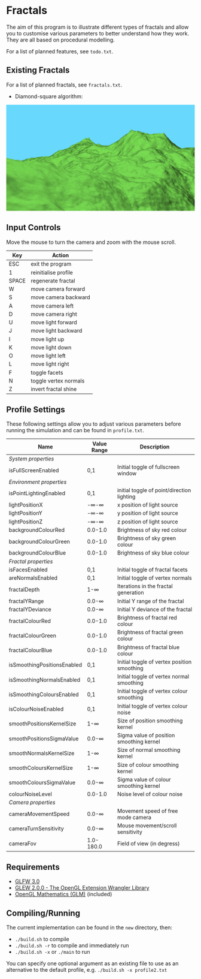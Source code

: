 # Fractals

The aim of this program is to illustrate different types of fractals and allow you to customise various parameters to better understand how they work. They are all based on procedural modelling.

For a list of planned features, see `todo.txt`.

## Existing Fractals

For a list of planned fractals, see `fractals.txt`.

* Diamond-square algorithm:

![alt-text](new/images/dsa_screenshot.jpg "Diamond-square algorithm image example")

## Input Controls

Move the mouse to turn the camera and zoom with the mouse scroll.

| Key   | Action                |
|-------|-----------------------|
| ESC   | exit the program      |
| 1     | reinitialise profile  |
| SPACE | regenerate fractal    |
| W     | move camera forward   |
| S     | move camera backward  |
| A     | move camera left      |
| D     | move camera right     |
| U     | move light forward    |
| J     | move light backward   |
| I     | move light up         |
| K     | move light down       |
| O     | move light left       |
| L     | move light right      |
| F     | toggle facets         |
| N     | toggle vertex normals |
| Z     | invert fractal shine  |

## Profile Settings
These following settings allow you to adjust various parameters before running the simulation and can be found in `profile.txt`.

| Name                        | Value Range | Description                                 |
|-----------------------------|-------------|---------------------------------------------|
| _System properties_         |             |                                             |
| isFullScreenEnabled         | 0,1         | Initial toggle of fullscreen window         |
| _Environment properties_    |             |                                             |
| isPointLightingEnabled      | 0,1         | initial toggle of point/direction lighting  |
| lightPositionX              | -∞-∞        | x position of light source                  |
| lightPositionY              | -∞-∞        | y position of light source                  |
| lightPositionZ              | -∞-∞        | z position of light source                  |
| backgroundColourRed         | 0.0-1.0     | Brightness of sky red colour                |
| backgroundColourGreen       | 0.0-1.0     | Brightness of sky green colour              |
| backgroundColourBlue        | 0.0-1.0     | Brightness of sky blue colour               |
| _Fractal properties_        |             |                                             |
| isFacesEnabled              | 0,1         | Initial toggle of fractal facets            |
| areNormalsEnabled           | 0,1         | Initial toggle of vertex normals            |
| fractalDepth                | 1-∞         | Iterations in the fractal generation        |
| fractalYRange               | 0.0-∞       | Initial Y range of the fractal              |
| fractalYDeviance            | 0.0-∞       | Initial Y deviance of the fractal           |
| fractalColourRed            | 0.0-1.0     | Brightness of fractal red colour            |
| fractalColourGreen          | 0.0-1.0     | Brightness of fractal green colour          |
| fractalColourBlue           | 0.0-1.0     | Brightness of fractal blue colour           |
| isSmoothingPositionsEnabled | 0,1         | Initial toggle of vertex position smoothing |
| isSmoothingNormalsEnabled   | 0,1         | Initial toggle of vertex normal smoothing   |
| isSmoothingColoursEnabled   | 0,1         | Initial toggle of vertex colour smoothing   |
| isColourNoiseEnabled        | 0,1         | Initial toggle of vertex colour noise       |
| smoothPositionsKernelSize   | 1-∞         | Size of position smoothing kernel           |
| smoothPositionsSigmaValue   | 0.0-∞       | Sigma value of position smoothing kernel    |
| smoothNormalsKernelSize     | 1-∞         | Size of normal smoothing kernel             |
| smoothColoursKernelSize     | 1-∞         | Size of colour smoothing kernel             |
| smoothColoursSigmaValue     | 0.0-∞       | Sigma value of colour smoothing kernel      |
| colourNoiseLevel            | 0.0-1.0     | Noise level of colour noise                 |
| _Camera properties_         |             |                                             |
| cameraMovementSpeed         | 0.0-∞       | Movement speed of free mode camera          |
| cameraTurnSensitivity       | 0.0-∞       | Mouse movement/scroll sensitivity           |
| cameraFov                   | 1.0-180.0   | Field of view (in degress)                  |

## Requirements

* [GLFW 3.0](https://github.com/glfw/glfw)
* [GLEW 2.0.0 - The OpenGL Extension Wrangler Library](https://github.com/nigels-com/glew)
* [OpenGL Mathematics (GLM)](https://github.com/g-truc/glm) (included)

## Compiling/Running

The current implementation can be found in the `new` directory, then:

* `./build.sh` to compile
* `./build.sh -r` to compile and immediately run
* `./build.sh -x` or `./main` to run

You can specify one optional argument as an existing file to use as an alternative to the default profile, e.g. `./build.sh -x profile2.txt`
